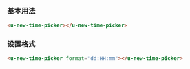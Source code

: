 ### 基本用法

``` html
<u-new-time-picker></u-new-time-picker>
```

### 设置格式

``` html
<u-new-time-picker format="dd:HH:mm"></u-new-time-picker>
```
